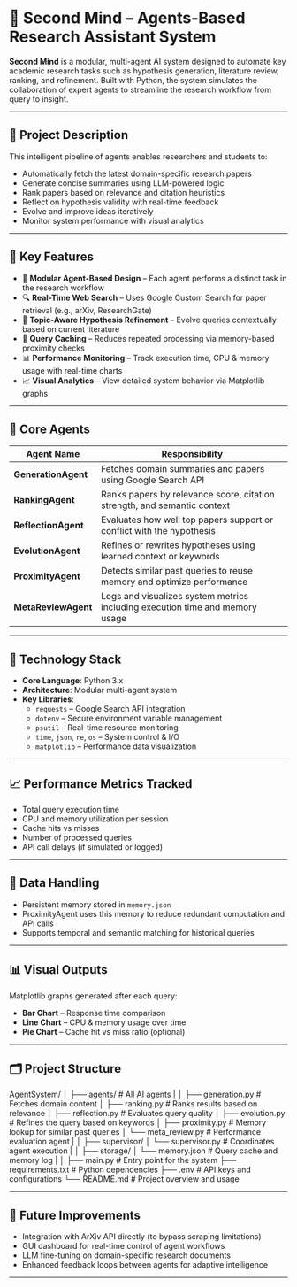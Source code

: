 # 🧠 Second Mind – Agents-Based Research Assistant System

**Second Mind** is a modular, multi-agent AI system designed to automate key academic research tasks such as hypothesis generation, literature review, ranking, and refinement. Built with Python, the system simulates the collaboration of expert agents to streamline the research workflow from query to insight.

---

## 📘 Project Description

This intelligent pipeline of agents enables researchers and students to:

- Automatically fetch the latest domain-specific research papers  
- Generate concise summaries using LLM-powered logic  
- Rank papers based on relevance and citation heuristics  
- Reflect on hypothesis validity with real-time feedback  
- Evolve and improve ideas iteratively  
- Monitor system performance with visual analytics

---

## 🚀 Key Features

- 🧩 **Modular Agent-Based Design** – Each agent performs a distinct task in the research workflow  
- 🔍 **Real-Time Web Search** – Uses Google Custom Search for paper retrieval (e.g., arXiv, ResearchGate)  
- 🧠 **Topic-Aware Hypothesis Refinement** – Evolve queries contextually based on current literature  
- 🔁 **Query Caching** – Reduces repeated processing via memory-based proximity checks  
- 📊 **Performance Monitoring** – Track execution time, CPU & memory usage with real-time charts  
- 📈 **Visual Analytics** – View detailed system behavior via Matplotlib graphs

---

## 🤖 Core Agents

| Agent Name         | Responsibility                                                                 |
|--------------------|----------------------------------------------------------------------------------|
| **GenerationAgent**   | Fetches domain summaries and papers using Google Search API                    |
| **RankingAgent**      | Ranks papers by relevance score, citation strength, and semantic context       |
| **ReflectionAgent**   | Evaluates how well top papers support or conflict with the hypothesis          |
| **EvolutionAgent**    | Refines or rewrites hypotheses using learned context or keywords               |
| **ProximityAgent**    | Detects similar past queries to reuse memory and optimize performance          |
| **MetaReviewAgent**   | Logs and visualizes system metrics including execution time and memory usage   |

---

## 🧠 Technology Stack

- **Core Language**: Python 3.x  
- **Architecture**: Modular multi-agent system  
- **Key Libraries**:
  - `requests` – Google Search API integration  
  - `dotenv` – Secure environment variable management  
  - `psutil` – Real-time resource monitoring  
  - `time`, `json`, `re`, `os` – System control & I/O  
  - `matplotlib` – Performance data visualization

---

## 📈 Performance Metrics Tracked

- Total query execution time  
- CPU and memory utilization per session  
- Cache hits vs misses  
- Number of processed queries  
- API call delays (if simulated or logged)

---

## 💾 Data Handling

- Persistent memory stored in `memory.json`
- ProximityAgent uses this memory to reduce redundant computation and API calls
- Supports temporal and semantic matching for historical queries

---

## 📊 Visual Outputs

Matplotlib graphs generated after each query:

- **Bar Chart** – Response time comparison  
- **Line Chart** – CPU & memory usage over time  
- **Pie Chart** – Cache hit vs miss ratio (optional)

---

## 🗂️ Project Structure

AgentSystem/
│
├── agents/ # All AI agents
|
│   ├── generation.py     # Fetches domain content
│   ├── ranking.py        # Ranks results based on relevance
│   ├── reflection.py     # Evaluates query quality
│   ├── evolution.py      # Refines the query based on keywords
│   ├── proximity.py      # Memory lookup for similar past queries
│   └── meta_review.py    # Performance evaluation agent
|
│
├── supervisor/
│ └── supervisor.py       # Coordinates agent execution
|
│
├── storage/
│ └── memory.json         # Query cache and memory log
|
│
├── main.py               # Entry point for the system
├── requirements.txt      # Python dependencies
├── .env                  # API keys and configurations
└── README.md             # Project overview and usage


---

## 📌 Future Improvements

- Integration with ArXiv API directly (to bypass scraping limitations)  
- GUI dashboard for real-time control of agent workflows  
- LLM fine-tuning on domain-specific research documents  
- Enhanced feedback loops between agents for adaptive intelligence

---



